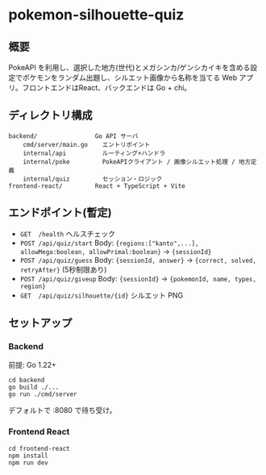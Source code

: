 # pokemon-silhouette-quiz

## 概要
PokeAPI を利用し、選択した地方(世代)とメガシンカ/ゲンシカイキを含める設定でポケモンをランダム出題し、シルエット画像から名称を当てる Web アプリ。フロントエンドはReact、バックエンドは Go + chi。

## ディレクトリ構成
```
backend/                Go API サーバ
	cmd/server/main.go    エントリポイント
	internal/api          ルーティング+ハンドラ
	internal/poke         PokeAPIクライアント / 画像シルエット処理 / 地方定義
	internal/quiz         セッション・ロジック
frontend-react/         React + TypeScript + Vite
```

## エンドポイント(暫定)
- `GET  /health` ヘルスチェック
- `POST /api/quiz/start` Body: `{regions:["kanto",...], allowMega:boolean, allowPrimal:boolean}` -> `{sessionId}`
- `POST /api/quiz/guess` Body: `{sessionId, answer}` -> `{correct, solved, retryAfter}` (5秒制限あり)
- `POST /api/quiz/giveup` Body: `{sessionId}` -> `{pokemonId, name, types, region}`
- `GET  /api/quiz/silhouette/{id}` シルエット PNG 

## セットアップ
### Backend
前提: Go 1.22+
```
cd backend
go build ./...
go run ./cmd/server
```
デフォルトで :8080 で待ち受け。

### Frontend React
```
cd frontend-react
npm install
npm run dev
```
